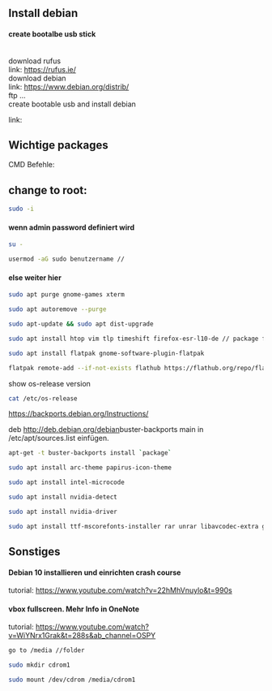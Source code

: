 ## Install debian

#### create bootalbe usb stick 
</br>download rufus
</br>link: https://rufus.ie/
</br>download debian
</br>link: https://www.debian.org/distrib/
</br> ftp ...
</br>create bootable usb and install debian

link: 

## Wichtige packages
CMD Befehle:

## change to root:

```bash 
sudo -i
```

#### wenn admin password definiert wird
```bash 
su -
```

```bash 
usermod -aG sudo benutzername // 
```
#### else weiter hier
```bash 
sudo apt purge gnome-games xterm
```

```bash 
sudo apt autoremove --purge
```

```bash 
sudo apt-update && sudo apt dist-upgrade
```

```bash 
sudo apt install htop vim tlp timeshift firefox-esr-l10-de // package for snapshot
```

```bash 
sudo apt install flatpak gnome-software-plugin-flatpak
```

```bash 
flatpak remote-add --if-not-exists flathub https://flathub.org/repo/flathub.flat...​
```

show os-release version
```bash
cat /etc/os-release
```

https://backports.debian.org/Instructions/

deb http://deb.debian.org/debian​ buster-backports main in /etc/apt/sources.list einfügen.

```bash 
apt-get -t buster-backports install `package`
```
```bash 
sudo apt install arc-theme papirus-icon-theme
```

```bash
sudo apt install intel-microcode
```

```bash 
sudo apt install nvidia-detect
```

```bash 
sudo apt install nvidia-driver
```

```bash 
sudo apt install ttf-mscorefonts-installer rar unrar libavcodec-extra gstreamer1.0-libav gstreamer1.0-plugins-ugly gstreamer1.0-vaapi
```

## Sonstiges
#### Debian 10 installieren und einrichten crash course
tutorial: https://www.youtube.com/watch?v=22hMhVnuylo&t=990s
#### vbox fullscreen. Mehr Info in OneNote 
tutorial: https://www.youtube.com/watch?v=WiYNrx1Grak&t=288s&ab_channel=OSPY

```bash
go to /media //folder
```

```bash
sudo mkdir cdrom1
```

```bash
sudo mount /dev/cdrom /media/cdrom1
```
